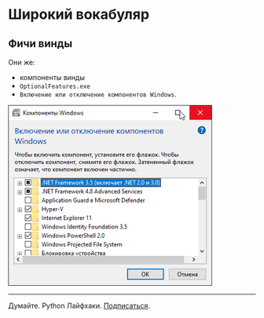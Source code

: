 # Широкий вокабуляр
## Фичи винды
Они же:
- компоненты винды
- `OptionalFeatures.exe`
- `Включение или отключение компонентов Windows`.

![он самый](assets/vocabular/windows-components.png)

<!-- footer -->
***
Думайте. Python Лайфхаки. [Подписаться](https://vk.com/pybug).
